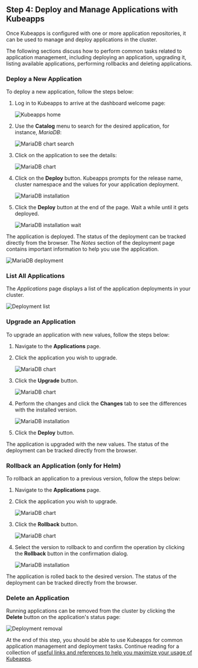 ## Step 4: Deploy and Manage Applications with Kubeapps

Once Kubeapps is configured with one or more application repositories, it can be used to manage and deploy applications in the cluster.

The following sections discuss how to perform common tasks related to application management, including deploying an application, upgrading it, listing available applications, performing rollbacks and deleting applications.

### Deploy a New Application

To deploy a new application, follow the steps below:

1. Log in to Kubeapps to arrive at the dashboard welcome page:

   ![Kubeapps home](../../img/kubeapps-on-tkg/kubeapps-applications-empty.png)

2. Use the **Catalog** menu to search for the desired application, for instance, _MariaDB_:

   ![MariaDB chart search](../../img/kubeapps-on-tkg/kubeapps-catalog-search.png)

3. Click on the application to see the details:

   ![MariaDB chart](../../img/kubeapps-on-tkg/kubeapps-chart-mariadb.png)

4. Click on the **Deploy** button. Kubeapps prompts for the release name, cluster namespace and the values for your application deployment.

   ![MariaDB installation](../../img/kubeapps-on-tkg/kubeapps-chart-mariadb-deploy.png)

5. Click the **Deploy** button at the end of the page. Wait a while until it gets deployed.

   ![MariaDB installation wait](../../img/kubeapps-on-tkg/kubeapps-chart-mariadb-wait.png)

The application is deployed. The status of the deployment can be tracked directly from the browser. The _Notes_ section of the deployment page contains important information to help you use the application.

![MariaDB deployment](../../img/kubeapps-on-tkg/kubeapps-chart-mariadb-deployed.png)

### List All Applications

The _Applications_ page displays a list of the application deployments in your cluster.

![Deployment list](../../img/kubeapps-on-tkg/kubeapps-applications-one.png)

### Upgrade an Application

To upgrade an application with new values, follow the steps below:

1. Navigate to the **Applications** page.
2. Click the application you wish to upgrade.

   ![MariaDB chart](../../img/kubeapps-on-tkg/kubeapps-chart-mariadb-deployed.png)

3. Click the **Upgrade** button.

   ![MariaDB chart](../../img/kubeapps-on-tkg/kubeapps-chart-mariadb-deployed.png)

4. Perform the changes and click the **Changes** tab to see the differences with the installed version.

   ![MariaDB installation](../../img/kubeapps-on-tkg/kubeapps-chart-mariadb-upgrade.png)

5. Click the **Deploy** button.

The application is upgraded with the new values. The status of the deployment can be tracked directly from the browser.

### Rollback an Application (only for Helm)

To rollback an application to a previous version, follow the steps below:

1. Navigate to the **Applications** page.
2. Click the application you wish to upgrade.

   ![MariaDB chart](../../img/kubeapps-on-tkg/kubeapps-chart-mariadb-deployed.png)

3. Click the **Rollback** button.

   ![MariaDB chart](../../img/kubeapps-on-tkg/kubeapps-chart-mariadb-deployed.png)

4. Select the version to rollback to and confirm the operation by clicking the **Rollback** button in the confirmation dialog.

   ![MariaDB installation](../../img/kubeapps-on-tkg/kubeapps-chart-mariadb-rollback.png)

The application is rolled back to the desired version. The status of the deployment can be tracked directly from the browser.

### Delete an Application

Running applications can be removed from the cluster by clicking the **Delete** button on the application's status page:

![Deployment removal](../../img/kubeapps-on-tkg/kubeapps-chart-mariadb-delete.png)

At the end of this step, you should be able to use Kubeapps for common application management and deployment tasks. Continue reading for a collection of [useful links and references to help you maximize your usage of Kubeapps](./conclusion.md).

